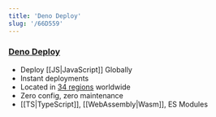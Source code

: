 ```yaml
---
title: 'Deno Deploy'
slug: '/66D559'
---
```


### [Deno Deploy](https://deno.com/deploy)

- Deploy [[JS|JavaScript]] Globally
- Instant deployments
- Located in [34 regions](https://deno.com/deploy/docs/regions) worldwide
- Zero config, zero maintenance
- [[TS|TypeScript]], [[WebAssembly|Wasm]], ES Modules

